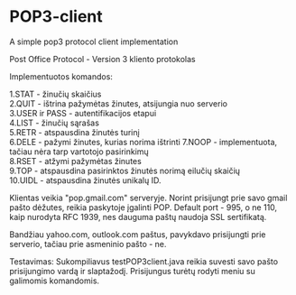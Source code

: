 # POP3-client
A simple pop3 protocol client implementation

Post Office Protocol - Version 3 kliento protokolas

Implementuotos komandos:

1.STAT - žinučių skaičius<br/>
2.QUIT - ištrina pažymėtas žinutes, atsijungia nuo serverio<br/>
3.USER ir PASS - autentifikacijos etapui<br/>
4.LIST - žinučių sąrašas<br/>
5.RETR - atspausdina žinutės turinį<br/>
6.DELE - pažymi žinutes, kurias norima ištrinti
7.NOOP - implementuota, tačiau nėra tarp vartotojo pasirinkimų<br/>
8.RSET - atžymi pažymėtas žinutes<br/>
9.TOP - atspausdina pasirinktos žinutės norimą eilučių skaičių<br/>
10.UIDL - atspausdina žinutės unikalų ID.<br/>

Klientas veikia "pop.gmail.com" serveryje. Norint prisijungt prie savo gmail pašto dėžutes, reikia paskytoje įgalinti POP.
Default port - 995, o ne 110, kaip nurodyta RFC 1939, nes dauguma paštų naudoja SSL sertifikatą.

Bandžiau yahoo.com, outlook.com paštus, pavykdavo prisijungti prie serverio, tačiau prie asmeninio pašto - ne.

Testavimas: Sukompiliavus testPOP3client.java reikia suvesti savo pašto prisijungimo vardą ir slaptažodį. Prisijungus turėtų rodyti meniu
su galimomis komandomis.
